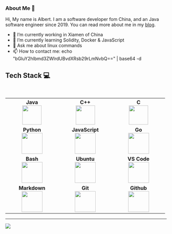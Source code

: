 ### About Me 👋

Hi, My name is Albert. I am a software developer fom China, and an Java software engineer since 2019. You can read more about me in my [blog](http://www.ikunhub.top/).

- 🔭 I’m currently working in Xiamen of China
- 🌱 I’m currently learning Solidity, Docker & JavaScript
- 💬 Ask me about linux commands
- 📫 How to contact me: echo "bGluY2hlbmd3ZWlrdUBvdXRsb29rLmNvbQ==" | base64 -d

## Tech Stack :computer:

<br>
<table>
<tbody>
 <tr>
<td align="center" width="20%">
<span><b><center>Java</center></b></span> 
<img height=60px src="https://cdn.svgporn.com/logos/java.svg"> 
</td>

<td align="center" width="20%">
<span><b><center>C++</center></b></span> 
<img height=60px src="https://cdn.svgporn.com/logos/c-plusplus.svg"> 
</td>

<td align="center" width="20%">
<span><b><center>C</center></b></span> 
<img height=60px src="https://cdn.svgporn.com/logos/c.svg"> 
</td>
</tr>

<tr>
<td align="center" width="20%">
<span><b><center>Python</center></b></span> 
<img height=65px src="https://cdn.svgporn.com/logos/python.svg"> 
</td>

<td align="center" width="20%">
<span><b><center>JavaScript</center></b></span> 
<img height=65px src="https://cdn.svgporn.com/logos/javascript.svg"> 
</td>

<td align="center" width="20%">
<span><b><center>Go</center></b></span> 
<img height=65px src="https://cdn.svgporn.com/logos/go.svg"> 
</td>
</tr>

<tr>
<td align="center" width="20%">
<span><b><center>Bash</center></b></span> 
<img height=65px src="https://img.icons8.com/bubbles/2x/console.png"> 
</td>

<td align="center" width="20%">
<span><b><center>Ubuntu</center></b></span> 
<img height=65px src="https://cdn.svgporn.com/logos/ubuntu.svg"> 
</td>

<td align="center" width="20%">
<span><b><center>VS Code</center></b></span> 
<img height=65px src="https://cdn.svgporn.com/logos/visual-studio-code.svg"> 
</td>
</tr>

<tr>
<td align="center" width="20%">
<span><b><center>Markdown</center></b></span> 
<img height=65px src="https://cdn.svgporn.com/logos/markdown.svg"> 
</td>

<td align="center" width="20%">
<span><b><center>Git</center></b></span> 
<img height=65px src="https://cdn.svgporn.com/logos/git-icon.svg"> 
</td>
 
<td align="center" width="20%">
<span><b><center>Github</center></b></span> 
<img height=65px src="https://cdn.svgporn.com/logos/github-icon.svg"> 
</td>
</tr>

</tbody>
</table>

---

<p align ="left">
<img src="https://github-readme-stats.vercel.app/api?username=madelcw&show_icons=true&title_color=00ffff&text_color=33ff33&bg_color=333333&icon_color=ffff4d")
</p>
